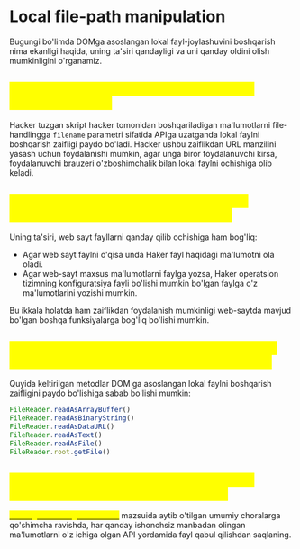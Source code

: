 # Local file-path manipulation

Bugungi bo'limda DOMga asoslangan lokal fayl-joylashuvini boshqarish nima ekanligi haqida, uning ta'siri qandayligi va uni qanday oldini olish mumkinligini o'rganamiz.

## <mark style="color:yellow;">DOM ga asoslangan lokal fayl-joylashuvini boshqarish nima?</mark> <a href="#dom-ga-asoslangan-lokal-file-path-manipulation-nima" id="dom-ga-asoslangan-lokal-file-path-manipulation-nima"></a>

Hacker tuzgan skript hacker tomonidan boshqariladigan ma'lumotlarni file-handlingga  `filename` parametri sifatida APIga uzatganda lokal faylni boshqarish zaifligi paydo bo'ladi. Hacker ushbu zaiflikdan URL manzilini yasash uchun foydalanishi mumkin, agar unga biror foydalanuvchi kirsa, foydalanuvchi brauzeri o'zboshimchalik bilan lokal faylni ochishiga olib keladi.

## <mark style="color:yellow;">DOMga asoslangan lokal file-joylashuvini boshqarish zaifligining ta'siri qanday ?</mark> <a href="#dom-ga-asoslangan-lokal-file-path-manipulation-tasiri-qanday" id="dom-ga-asoslangan-lokal-file-path-manipulation-tasiri-qanday"></a>

Uning ta'siri, web sayt fayllarni qanday qilib ochishiga ham bog'liq:

* Agar web sayt faylni o'qisa unda Haker fayl haqidagi ma'lumotni ola oladi.
* Agar web-sayt maxsus ma'lumotlarni faylga yozsa, Haker operatsion tizimning konfiguratsiya fayli bo'lishi mumkin bo'lgan faylga o'z ma'lumotlarini yozishi mumkin.

Bu ikkala holatda ham zaiflikdan foydalanish mumkinligi web-saytda mavjud bo'lgan boshqa funksiyalarga bog'liq bo'lishi mumkin.

## <mark style="color:yellow;">Qaysi metodlar DOMga asoslangan lokal faylni boshqarish zaifligiga sabab bo'lishi mumkin ?</mark> <a href="#qaysi-sink-lar-dom-ga-asoslangan-lokal-file-path-manipulation-zaifliklariga-sabab-bolishi-mumkin" id="qaysi-sink-lar-dom-ga-asoslangan-lokal-file-path-manipulation-zaifliklariga-sabab-bolishi-mumkin"></a>

Quyida keltirilgan metodlar DOM ga asoslangan lokal faylni boshqarish zaifligini paydo bo'lishiga sabab bo'lishi mumkin:

```javascript
FileReader.readAsArrayBuffer()
FileReader.readAsBinaryString()
FileReader.readAsDataURL()
FileReader.readAsText()
FileReader.readAsFile()
FileReader.root.getFile()
```

## <mark style="color:yellow;">DOMga asoslangan lokal faylni boshqarish zaifligini qanday  oldini olish mumkin ?</mark> <a href="#qanday-qilib-dom-ga-asoslangan-lokal-file-path-manipulation-zaifliklarini-oldini-olish-mumkin" id="qanday-qilib-dom-ga-asoslangan-lokal-file-path-manipulation-zaifliklarini-oldini-olish-mumkin"></a>

<mark style="color:yellow;"></mark>[<mark style="color:yellow;">DOM-ga asoslangan zaifliklar</mark>](broken-reference) mazsuida aytib o'tilgan umumiy choralarga qo'shimcha ravishda, har qanday ishonchsiz manbadan olingan ma'lumotlarni o'z ichiga olgan API yordamida fayl qabul qilishdan saqlaning.
